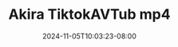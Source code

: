 --- 
title: "Akira TiktokAVTub mp4"
description: "  bokep Akira TiktokAVTub mp4     terbaru"
date: 2024-11-05T10:03:23-08:00
file_code: "dkmn18652hof"
draft: false
cover: "6hc66lf2s6qzuzgg.jpg"
tags: ["Akira", "TiktokAVTub", "bokep-indo", "bokep-viral", "bokep-ig"]
length: 82
fld_id: "1483823"
foldername: "Akira hajime"
categories: ["Akira hajime"]
views: 1
---